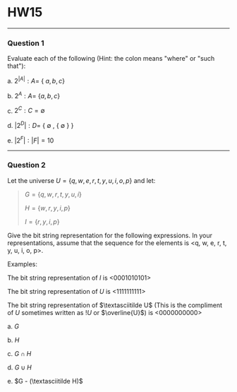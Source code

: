 # HW15
---
### Question 1
Evaluate each of the following (Hint: the colon means "where" or "such that"):

a. $2^{|A|} : A =$ \{ $a, b, c$\}

b. $2^{A} : A =$ \{$a, b, c$\}

c. $2^{C} : C  = ∅$ 

d. $|2^{D}|  :  D =$ { ∅ , { ∅ } }

e. $|2^{F}| : |F| = 10$

---
### Question 2

Let the universe $U = \{q, w, e, r, t, y, u, i, o, p\}$ and let:
> $G = \{q, w, r, t, y, u, i\}$
>
>$H = \{w, r, y, i, p\}$
> 
>$I = \{r, y, i, p\}$  

Give the bit string representation for the following expressions. In your representations, assume that the sequence for the elements is \<q, w, e, r, t, y, u, i, o, p\>.

Examples: 

The bit string representation of $I$ is \<0001010101\>

The bit string representation of $U$ is \<1111111111\>

The bit string representation of $\textasciitilde U$ (This is the compliment of $U$ sometimes written as $!U$ or $\overline{U}$) is \<0000000000\>

a. $G$

b. $H$ 

c. $G \cap H$

d. $G \cup H$

e. $G - (\textasciitilde H)$

